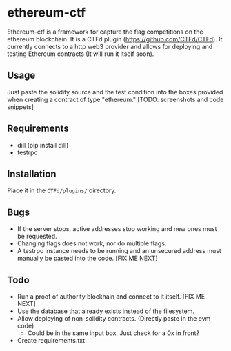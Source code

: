 # ethereum-ctf
Ethereum-ctf is a framework for capture the flag competitions on the ethereum blockchain. It is a CTFd plugin (https://github.com/CTFd/CTFd). It currently connects to a http web3 provider and allows for deploying and testing Ethereum contracts (It will run it itself soon). 
## Usage
Just paste the solidity source and the test condition into the boxes provided when creating a contract of type "ethereum."
[TODO: screenshots and code snippets]
## Requirements
 - dill (pip install dill)
 - testrpc

## Installation
Place it in the `CTFd/plugins/` directory.

## Bugs
 - If the server stops, active addresses stop working and new ones must be requested.
 - Changing flags does not work, nor do multiple flags.
 - A testrpc instance needs to be running and an unsecured address must manually be pasted into the code. [FIX ME NEXT]

## Todo 
 - Run a proof of authority blockhain and connect to it itself. [FIX ME NEXT]
 - Use the database that already exists instead of the filesystem.
 - Allow deploying of non-solidity contracts. (Directly paste in the evm code)
   - Could be in the same input box. Just check for a 0x in front?
 - Create requirements.txt
